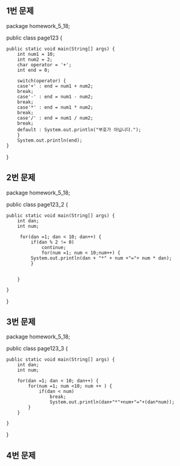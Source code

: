 ## 1번 문제

package homework_5_18;

public class page123 {

	public static void main(String[] args) {
		int num1 = 10;
		int num2 = 2;
		char operator = '+';
		int end = 0;
		
		switch(operator) {
		case'+' : end = num1 + num2;
		break;
		case'-' : end = num1 - num2;
		break;
		case'*' : end = num1 * num2;
		break;
		case'/' : end = num1 / num2;
		break;
		default : System.out.println("부호가 아닙니다.");
		}
		System.out.println(end);
	}
}
## 2번 문제

package homework_5_18;

public class page123_2 {

	public static void main(String[] args) {
		int dan;
		int num;
		
		 for(dan =1; dan < 10; dan++) {
			 if(dan % 2 != 0)
				 continue;
				 for(num =1; num < 10;num++) {
			 System.out.println(dan + "*" + num +"="+ num * dan);
			 }
		 

		}

	}
}

## 3번 문제

package homework_5_18;

public class page123_3 {

	public static void main(String[] args) {
		int dan;
		int num;
		
		for(dan =1; dan < 10; dan++) {
			for(num =1; num <10; num ++ ) {
				if(dan < num) 
					break;
					System.out.println(dan+"*"+num+"="+(dan*num));
			}
		}

	}
}

## 4번 문제


